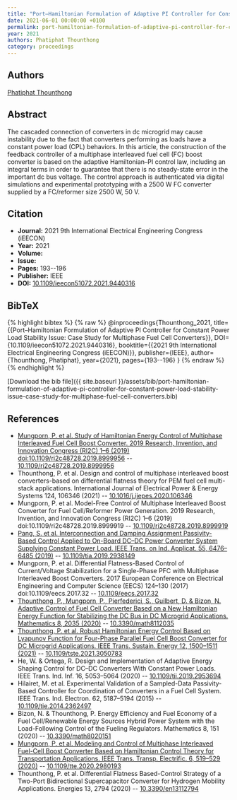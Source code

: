 ```yaml
---
title: "Port–Hamiltonian Formulation of Adaptive PI Controller for Constant Power Load Stability Issue: Case Study for Multiphase Fuel Cell Converters"
date: 2021-06-01 00:00:00 +0100
permalink: port-hamiltonian-formulation-of-adaptive-pi-controller-for-constant-power-load-stability-issue-case-study-for-multiphase-fuel-cell-converters
year: 2021
authors: Phatiphat Thounthong
category: proceedings
---
```

 
## Authors
[Phatiphat Thounthong](authors/phatiphat-thounthong)
 
## Abstract
The cascaded connection of converters in dc microgrid may cause instability due to the fact that converters performing as loads have a constant power load (CPL) behaviors. In this article, the construction of the feedback controller of a multiphase interleaved fuel cell (FC) boost converter is based on the adaptive Hamiltonian–PI control law, including an integral terms in order to guarantee that there is no steady-state error in the important dc bus voltage. The control approach is authenticated via digital simulations and experimental prototyping with a 2500 W FC converter supplied by a FC/reformer size 2500 W, 50 V.
 
## Citation
- **Journal:** 2021 9th International Electrical Engineering Congress (iEECON)
- **Year:** 2021
- **Volume:** 
- **Issue:** 
- **Pages:** 193--196
- **Publisher:** IEEE
- **DOI:** [10.1109/ieecon51072.2021.9440316](https://doi.org/10.1109/ieecon51072.2021.9440316)
 
## BibTeX
{% highlight bibtex %}
{% raw %}
@inproceedings{Thounthong_2021,
  title={{Port–Hamiltonian Formulation of Adaptive PI Controller for Constant Power Load Stability Issue: Case Study for Multiphase Fuel Cell Converters}},
  DOI={10.1109/ieecon51072.2021.9440316},
  booktitle={{2021 9th International Electrical Engineering Congress (iEECON)}},
  publisher={IEEE},
  author={Thounthong, Phatiphat},
  year={2021},
  pages={193--196}
}
{% endraw %}
{% endhighlight %}
 
[Download the bib file]({{ site.baseurl }}/assets/bib/port-hamiltonian-formulation-of-adaptive-pi-controller-for-constant-power-load-stability-issue-case-study-for-multiphase-fuel-cell-converters.bib)
 
## References
- [Mungporn, P. et al. Study of Hamiltonian Energy Control of Multiphase Interleaved Fuel Cell Boost Converter. 2019 Research, Invention, and Innovation Congress (RI2C) 1–6 (2019) doi:10.1109/ri2c48728.2019.8999956](study-of-hamiltonian-energy-control-of-multiphase-interleaved-fuel-cell-boost-converter) -- [10.1109/ri2c48728.2019.8999956](https://doi.org/10.1109/ri2c48728.2019.8999956)
- Thounthong, P. et al. Design and control of multiphase interleaved boost converters-based on differential flatness theory for PEM fuel cell multi-stack applications. International Journal of Electrical Power &amp; Energy Systems 124, 106346 (2021) -- [10.1016/j.ijepes.2020.106346](https://doi.org/10.1016/j.ijepes.2020.106346)
- Mungporn, P. et al. Model-Free Control of Multiphase Interleaved Boost Converter for Fuel Cell/Reformer Power Generation. 2019 Research, Invention, and Innovation Congress (RI2C) 1–6 (2019) doi:10.1109/ri2c48728.2019.8999919 -- [10.1109/ri2c48728.2019.8999919](https://doi.org/10.1109/ri2c48728.2019.8999919)
- [Pang, S. et al. Interconnection and Damping Assignment Passivity-Based Control Applied to On-Board DC–DC Power Converter System Supplying Constant Power Load. IEEE Trans. on Ind. Applicat. 55, 6476–6485 (2019)](interconnection-and-damping-assignment-passivity-based-control-applied-to-on-board-dc-dc-power-converter-system-supplying-constant-power-load) -- [10.1109/tia.2019.2938149](https://doi.org/10.1109/tia.2019.2938149)
- Mungporn, P. et al. Differential Flatness-Based Control of Current/Voltage Stabilization for a Single-Phase PFC with Multiphase Interleaved Boost Converters. 2017 European Conference on Electrical Engineering and Computer Science (EECS) 124–130 (2017) doi:10.1109/eecs.2017.32 -- [10.1109/eecs.2017.32](https://doi.org/10.1109/eecs.2017.32)
- [Thounthong, P., Mungporn, P., Pierfederici, S., Guilbert, D. & Bizon, N. Adaptive Control of Fuel Cell Converter Based on a New Hamiltonian Energy Function for Stabilizing the DC Bus in DC Microgrid Applications. Mathematics 8, 2035 (2020)](adaptive-control-of-fuel-cell-converter-based-on-a-new-hamiltonian-energy-function-for-stabilizing-the-dc-bus-in-dc-microgrid-applications) -- [10.3390/math8112035](https://doi.org/10.3390/math8112035)
- [Thounthong, P. et al. Robust Hamiltonian Energy Control Based on Lyapunov Function for Four-Phase Parallel Fuel Cell Boost Converter for DC Microgrid Applications. IEEE Trans. Sustain. Energy 12, 1500–1511 (2021)](robust-hamiltonian-energy-control-based-on-lyapunov-function-for-four-phase-parallel-fuel-cell-boost-converter-for-dc-microgrid-applications) -- [10.1109/tste.2021.3050783](https://doi.org/10.1109/tste.2021.3050783)
- He, W. & Ortega, R. Design and Implementation of Adaptive Energy Shaping Control for DC–DC Converters With Constant Power Loads. IEEE Trans. Ind. Inf. 16, 5053–5064 (2020) -- [10.1109/tii.2019.2953694](https://doi.org/10.1109/tii.2019.2953694)
- Hilairet, M. et al. Experimental Validation of a Sampled-Data Passivity-Based Controller for Coordination of Converters in a Fuel Cell System. IEEE Trans. Ind. Electron. 62, 5187–5194 (2015) -- [10.1109/tie.2014.2362497](https://doi.org/10.1109/tie.2014.2362497)
- Bizon, N. & Thounthong, P. Energy Efficiency and Fuel Economy of a Fuel Cell/Renewable Energy Sources Hybrid Power System with the Load-Following Control of the Fueling Regulators. Mathematics 8, 151 (2020) -- [10.3390/math8020151](https://doi.org/10.3390/math8020151)
- [Mungporn, P. et al. Modeling and Control of Multiphase Interleaved Fuel-Cell Boost Converter Based on Hamiltonian Control Theory for Transportation Applications. IEEE Trans. Transp. Electrific. 6, 519–529 (2020)](modeling-and-control-of-multiphase-interleaved-fuel-cell-boost-converter-based-on-hamiltonian-control-theory-for-transportation-applications) -- [10.1109/tte.2020.2980193](https://doi.org/10.1109/tte.2020.2980193)
- Thounthong, P. et al. Differential Flatness Based-Control Strategy of a Two-Port Bidirectional Supercapacitor Converter for Hydrogen Mobility Applications. Energies 13, 2794 (2020) -- [10.3390/en13112794](https://doi.org/10.3390/en13112794)

